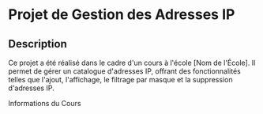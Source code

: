 # Projet de Gestion des Adresses IP

## Description

Ce projet a été réalisé dans le cadre d'un cours à l'école [Nom de l'École]. Il permet de gérer un catalogue d'adresses IP, offrant des fonctionnalités telles que l'ajout, l'affichage, le filtrage par masque et la suppression d'adresses IP.

Informations du Cours